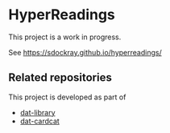 # HyperReadings

This project is a work in progress.

See https://sdockray.github.io/hyperreadings/

## Related repositories

This project is developed as part of

- [dat-library](https://github.com/e-e-e/dat-library)
- [dat-cardcat](https://github.com/sdockray/dat-cardcat)
